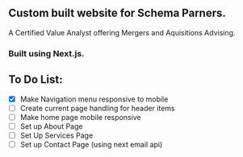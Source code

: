 ## Custom built website for <b>Schema Parners</b>. 

A Certified Value Analyst offering Mergers and Aquisitions Advising. 

### Built using Next.js. 

## To Do List: 
- [X] Make Navigation menu responsive to mobile
- [ ] Create current page handling for header items 
- [ ] Make home page mobile responsive 
- [ ] Set up About Page 
- [ ] Set Up Services Page
- [ ] Set up Contact Page (using next email api)
